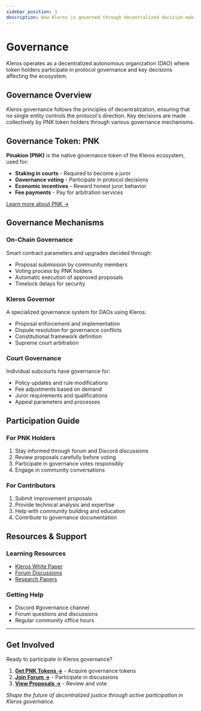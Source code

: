 ```yaml
---
sidebar_position: 3
description: How Kleros is governed through decentralized decision-making
---
```


# Governance

Kleros operates as a decentralized autonomous organization (DAO) where token holders participate in protocol governance and key decisions affecting the ecosystem.

## Governance Overview

Kleros governance follows the principles of decentralization, ensuring that no single entity controls the protocol's direction. Key decisions are made collectively by PNK token holders through various governance mechanisms.

## Governance Token: PNK

**Pinakion (PNK)** is the native governance token of the Kleros ecosystem, used for:
- **Staking in courts** - Required to become a juror
- **Governance voting** - Participate in protocol decisions  
- **Economic incentives** - Reward honest juror behavior
- **Fee payments** - Pay for arbitration services

[Learn more about PNK →](./pnk-token)

## Governance Mechanisms

### **On-Chain Governance**
Smart contract parameters and upgrades decided through:
- Proposal submission by community members
- Voting process by PNK holders
- Automatic execution of approved proposals
- Timelock delays for security

### **Kleros Governor**
A specialized governance system for DAOs using Kleros:
- Proposal enforcement and implementation
- Dispute resolution for governance conflicts
- Constitutional framework definition
- Supreme court arbitration

### **Court Governance**
Individual subcourts have governance for:
- Policy updates and rule modifications
- Fee adjustments based on demand
- Juror requirements and qualifications
- Appeal parameters and processes

## Participation Guide

### **For PNK Holders**
1. Stay informed through forum and Discord discussions
2. Review proposals carefully before voting
3. Participate in governance votes responsibly
4. Engage in community conversations

### **For Contributors**
1. Submit improvement proposals
2. Provide technical analysis and expertise
3. Help with community building and education
4. Contribute to governance documentation

## Resources & Support

### **Learning Resources**
- [Kleros White Paper](https://kleros.io/assets/whitepaper.pdf)
- [Forum Discussions](https://forum.kleros.io)
- [Research Papers](https://kleros.io/research)

### **Getting Help**
- Discord #governance channel
- Forum questions and discussions
- Regular community office hours

---

## Get Involved

Ready to participate in Kleros governance?

1. **[Get PNK Tokens →](./pnk-token)** - Acquire governance tokens
2. **[Join Forum →](https://forum.kleros.io)** - Participate in discussions
3. **[View Proposals →](https://snapshot.org/#/kleros.eth)** - Review and vote

*Shape the future of decentralized justice through active participation in Kleros governance.*